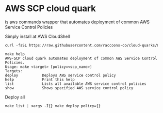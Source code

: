 # AWS SCP cloud quark

is aws commands wrapper that automates deployment of common AWS Service Control Policies

Simply install at AWS CloudShell

````html
curl -fsSL https://raw.githubusercontent.com/raccoons-co/cloud-quarks/main/aws-scp/Makefile --output Makefile
````

```shell
make help
AWS-SCP cloud quark automates deployment of common AWS Service Control Policies.
Usage: make <target> [policy=<scp_name>]
Targets:
deploy           Deploys AWS service control policy
help             Print this help
list             Lists all available AWS service control policies
show             Shows specified AWS service control policy
````

Deploy all

````shell
make list | xargs -I{} make deploy policy={}
````